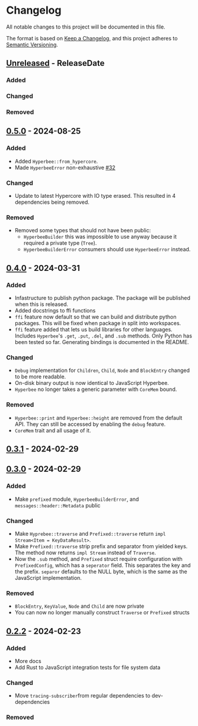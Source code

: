 # Changelog

All notable changes to this project will be documented in this file.

The format is based on [Keep a Changelog](https://keepachangelog.com/en/1.1.0/),
and this project adheres to [Semantic Versioning](https://semver.org/spec/v2.0.0.html).

<!-- next-header -->

## [Unreleased] - ReleaseDate

### Added

### Changed

### Removed



## [0.5.0] - 2024-08-25

### Added

- Added `Hyperbee::from_hypercore`.
- Made `HyperbeeError` non-exhaustive [#32](https://github.com/cowlicks/hyperbee/pull/32)

### Changed

- Update to latest Hypercore with IO type erased. This resulted in 4 dependencies being removed.

### Removed

- Removed some types that should not have been public:
    * `HyperbeeBuilder` this was impossible to use anyway because it required a private type (`Tree`).
    * `HyperbeeBuilderError` consumers should use `HyperbeeError` instead.


## [0.4.0] - 2024-03-31

### Added

- Infastructure to publish python package. The package will be published when this is released.
- Added docstrings to ffi functions
- `ffi` feature now default so that we can build and distribute python packages. This will be fixed when package in split into workspaces.
- `ffi` feature added that lets us build libraries for other languages. Includes `Hyperbee`'s `.get`, `.put`, `.del`, and `.sub` methods. Only Python has been tested so far. Generating bindings is documented in the README.

### Changed

- `Debug` implementation for `Children`, `Child`, `Node` and `BlockEntry` changed to be more readable.
- On-disk binary output is now identical to JavaScript Hyperbee.
- `Hyperbee` no longer takes a generic parameter with `CoreMem` bound.

### Removed

- `Hyperbee::print` and `Hyperbee::height` are removed from the default API. They can still be accessed by enabling the `debug` feature.
- `CoreMem` trait and all usage of it.



## [0.3.1] - 2024-02-29

## [0.3.0] - 2024-02-29

### Added

- Make `prefixed` module, `HyperbeeBuilderError`, and `messages::header::Metadata` public

### Changed

- Make `Hyprebee::traverse` and `Prefixed::traverse` return `impl Stream<Item = KeyDataResult>`.
- Make `Prefixed::traverse` strip prefix and separator from yielded keys. The method now returns `impl Stream` instead of `Traverse`.
- Now the `.sub` method, and `Prefixed` struct require configuration with `PrefixedConfig`, which has a `seperator` field. This separates the key and the prefix.
`separor` defaults to the NULL byte, which is the same as the JavaScript implementation.

### Removed

- `BlockEntry`, `KeyValue`, `Node` and `Child` are now private
- You can now no longer manually construct `Traverse` or `Prefixed` structs

## [0.2.2] - 2024-02-23

### Added

- More docs
- Add Rust to JavaScript integration tests for file system data

### Changed

- Move `tracing-subscriber`from regular dependencies to dev-dependencies

### Removed

<!-- next-url -->
[Unreleased]: https://github.com/cowlicks/hyperbee/compare/v0.5.0...HEAD
[0.5.0]: https://github.com/cowlicks/hyperbee/compare/v0.4.0...v0.5.0
[0.4.0]: https://github.com/cowlicks/hyperbee/compare/v0.3.1...v0.4.0
[0.3.1]: https://github.com/cowlicks/hyperbee/compare/v0.3.0...v0.3.1
[0.3.0]: https://github.com/cowlicks/hyperbee/compare/v0.2.2...v0.3.0
[0.2.2]: https://github.com/cowlicks/hyperbee/compare/v0.2.1...v0.2.2
[0.2.1]: https://github.com/cowlicks/hyperbee/compare/v0.2.0...v0.2.1
[0.2.0]: https://github.com/cowlicks/hyperbee/releases/tag/v0.2.0
